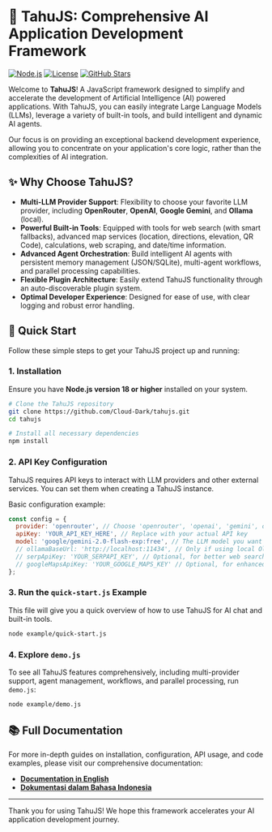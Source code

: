 # 🥘 TahuJS: Comprehensive AI Application Development Framework

[![Node.js](https://img.shields.io/badge/Node.js-18%2B-green?logo=node.js)](https://nodejs.org/)
[![License](https://img.shields.io/badge/License-MIT-blue.svg)](LICENSE)
[![GitHub Stars](https://img.shields.io/github/stars/Cloud-Dark/tahujs?style=social)](https://github.com/Cloud-Dark/tahujs/stargazers)

Welcome to **TahuJS**! A JavaScript framework designed to simplify and accelerate the development of Artificial Intelligence (AI) powered applications. With TahuJS, you can easily integrate Large Language Models (LLMs), leverage a variety of built-in tools, and build intelligent and dynamic AI agents.

Our focus is on providing an exceptional backend development experience, allowing you to concentrate on your application's core logic, rather than the complexities of AI integration.

## ✨ Why Choose TahuJS?

*   **Multi-LLM Provider Support**: Flexibility to choose your favorite LLM provider, including **OpenRouter**, **OpenAI**, **Google Gemini**, and **Ollama** (local).
*   **Powerful Built-in Tools**: Equipped with tools for web search (with smart fallbacks), advanced map services (location, directions, elevation, QR Code), calculations, web scraping, and date/time information.
*   **Advanced Agent Orchestration**: Build intelligent AI agents with persistent memory management (JSON/SQLite), multi-agent workflows, and parallel processing capabilities.
*   **Flexible Plugin Architecture**: Easily extend TahuJS functionality through an auto-discoverable plugin system.
*   **Optimal Developer Experience**: Designed for ease of use, with clear logging and robust error handling.

## 🚀 Quick Start

Follow these simple steps to get your TahuJS project up and running:

### 1. Installation

Ensure you have **Node.js version 18 or higher** installed on your system.

```bash
# Clone the TahuJS repository
git clone https://github.com/Cloud-Dark/tahujs.git
cd tahujs

# Install all necessary dependencies
npm install
```

### 2. API Key Configuration

TahuJS requires API keys to interact with LLM providers and other external services. You can set them when creating a TahuJS instance.

Basic configuration example:

```javascript
const config = {
  provider: 'openrouter', // Choose 'openrouter', 'openai', 'gemini', or 'ollama'
  apiKey: 'YOUR_API_KEY_HERE', // Replace with your actual API key
  model: 'google/gemini-2.0-flash-exp:free', // The LLM model you want to use
  // ollamaBaseUrl: 'http://localhost:11434', // Only if using local Ollama
  // serpApiKey: 'YOUR_SERPAPI_KEY', // Optional, for better web search
  // googleMapsApiKey: 'YOUR_GOOGLE_MAPS_KEY' // Optional, for enhanced map features
};
```

### 3. Run the `quick-start.js` Example

This file will give you a quick overview of how to use TahuJS for AI chat and built-in tools.

```bash
node example/quick-start.js
```

### 4. Explore `demo.js`

To see all TahuJS features comprehensively, including multi-provider support, agent management, workflows, and parallel processing, run `demo.js`:

```bash
node example/demo.js
```

## 📚 Full Documentation

For more in-depth guides on installation, configuration, API usage, and code examples, please visit our comprehensive documentation:

*   **[Documentation in English](docs/en.md)**
*   **[Dokumentasi dalam Bahasa Indonesia](docs/id.md)**

---

Thank you for using TahuJS! We hope this framework accelerates your AI application development journey.
